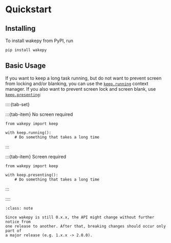 # Quickstart


## Installing

To install wakepy from PyPI, run

```{code-block} text
pip install wakepy
```

## Basic Usage

If you want to keep a long task running, but do not want to prevent screen from locking and/or blanking, you can use the [`keep.running`](#keep-running-mode) context manager. If you also want to prevent screen lock and screen blank, use [`keep.presenting`](#keep-presenting-mode):


::::{tab-set}

:::{tab-item} No screen required

```{code-block} python
from wakepy import keep

with keep.running():
    # Do something that takes a long time
```

:::

:::{tab-item} Screen required

```{code-block} python
from wakepy import keep

with keep.presenting():
    # Do something that takes a long time
```

:::

::::


```{admonition} Wakepy API is still experimental 🚧
:class: note

Since wakepy is still 0.x.x, the API might change without further notice from
one release to another. After that, breaking changes should occur only part of
a major release (e.g. 1.x.x -> 2.0.0). 
```



